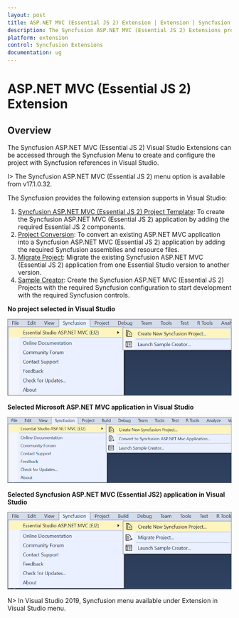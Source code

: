 ```yaml
---
layout: post
title: ASP.NET MVC (Essential JS 2) Extension | Extension | Syncfusion
description: The Syncfusion ASP.NET MVC (Essential JS 2) Extensions provide quick access to create or configure the Syncfusion ASP.NET MVC projects along with Essential JS 2 components
platform: extension
control: Syncfusion Extensions
documentation: ug
---
```


# ASP.NET MVC (Essential JS 2) Extension

## Overview

The Syncfusion ASP.NET MVC (Essential JS 2) Visual Studio Extensions can be accessed through the Syncfusion Menu to create and configure the project with Syncfusion references in Visual Studio.

I> The Syncfusion ASP.NET MVC (Essential JS 2) menu option is available from v17.1.0.32.

The Syncfusion provides the following extension supports in Visual Studio:

1.	[Syncfusion ASP.NET MVC (Essential JS 2) Project Template](https://help.syncfusion.com/extension/aspnetmvc-essentialjs2-extension/syncfusion-project-templates): To create the Syncfusion ASP.NET MVC (Essential JS 2) application by adding the required Essential JS 2 components.
2.	[Project Conversion](https://help.syncfusion.com/extension/aspnetmvc-essentialjs2-extension/project-conversion): To convert an existing ASP.NET MVC application into a Syncfusion ASP.NET MVC (Essential JS 2) application by adding the required Syncfusion assemblies and resource files.
3.	[Migrate Project](https://help.syncfusion.com/extension/aspnetmvc-essentialjs2-extension/project-migration): Migrate the existing Syncfusion ASP.NET MVC (Essential JS 2) application from one Essential Studio version to another version.
4.	[Sample Creator](https://help.syncfusion.com/extension/aspnetmvc-essentialjs2-extension/sample-creator): Create the Syncfusion ASP.NET MVC (Essential JS 2) Projects with the required Syncfusion configuration to start development with the required Syncfusion controls.

**No project selected in Visual Studio**

![Syncfusion Menu when No project selected in Visual Studio](Overview_images/Syncfusion_Menu_OverView1.png)

**Selected Microsoft ASP.NET MVC application in Visual Studio**

![Syncfusion Menu when Selected Microsoft ASP.NET MVC application in Visual Studio](Overview_images/Syncfusion_Menu_OverView2.png)

**Selected Syncfusion ASP.NET MVC (Essential JS2) application in Visual Studio**

![Syncfusion Menu when Selected Synfusion ASP.NET MVC EJ2 Web application in Visual Studio](Overview_images/Syncfusion_Menu_OverView3.png)

N> In Visual Studio 2019, Syncfusion menu available under Extension in Visual Studio menu.
